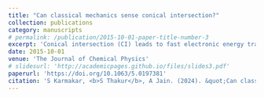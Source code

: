 ```yaml
---
title: "Can classical mechanics sense conical intersection?"
collection: publications
category: manuscripts
# permalink: /publication/2015-10-01-paper-title-number-3
excerpt: 'Conical intersection (CI) leads to fast electronic energy transfer. However, Hamm and Stock [Phys. Rev. Lett. 109, 173201 (2012)] showed the existence of a vibrational CI and its role in vibrational energy relaxation. In this paper, we further investigate the vibrational energy relaxation using an isolated model Hamiltonian...'
date: 2015-10-01
venue: 'The Journal of Chemical Physics'
# slidesurl: 'http://academicpages.github.io/files/slides3.pdf'
paperurl: 'https://doi.org/10.1063/5.0197381'
citation: 'S Karmakar, <b>S Thakur</b>, A Jain. (2024). &quot;Can classical mechanics sense conical intersection?.&quot; <i>The Journal of Chemical Physics</i>. 160(12).'
---
```

